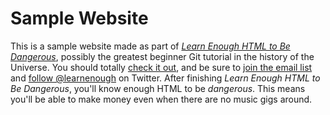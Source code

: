 # Sample Website
This is a sample website made as part of [*Learn Enough HTML to Be Dangerous*](https://www.learnenough.com/html-tutorial), possibly the greatest beginner Git tutorial in the history of the Universe. You should totally [ check it out](https://www.learnenough.com/html-tutorial), and be sure to [join the email list](https://www.learnenough.com/#email_list) and
[follow @learnenough](http://twitter.com/learnenough) on Twitter.
After finishing *Learn Enough HTML to Be Dangerous*, you'll know enough HTML to be *dangerous*. This means you'll be able to make money even when there are no music gigs around.
